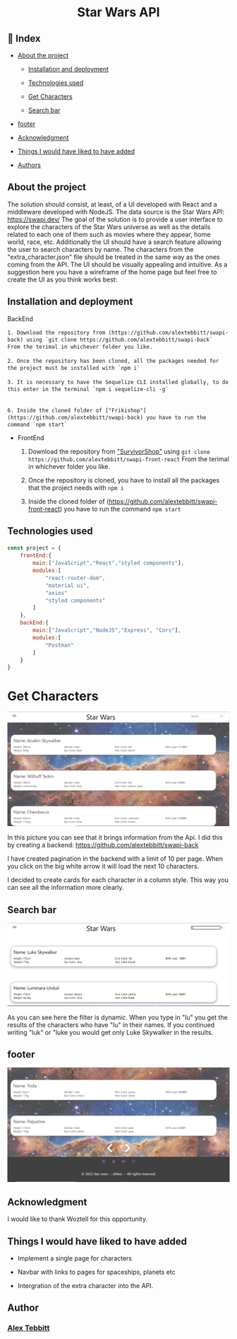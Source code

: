 #  <center>Star Wars API </center> 

 ## :bookmark: Index 

 - [About the project](#)

    - [Installation and deployment](#)

    - [Technologies used](#)

    - [Get Characters](#)

    - [Search bar](#)

- [footer](#)

- [Acknowledgment](#)

- [Things I would have liked to have added](#)

- [Authors](#)

## About the project

The solution should consist, at least, of a UI developed with React and a middleware
developed with NodeJS. The data source is the Star Wars API: https://swapi.dev/
The goal of the solution is to provide a user interface to explore the characters of the
Star Wars universe as well as the details related to each one of them such as movies
where they appear, home world, race, etc.
Additionally the UI should have a search feature allowing the user to search characters
by name.
The characters from the "extra_character.json" file should be treated in the same way as
the ones coming from the API.
The UI should be visually appealing and intuitive. As a suggestion here you have a
wireframe of the home page but feel free to create the UI as you think works best:

## Installation and deployment

BackEnd

    1. Download the repository from (https://github.com/alextebbitt/swapi-back) using `git clone https://github.com/alextebbitt/swapi-back`  From the terimal in whichever folder you like.  

    2. Once the repository has been cloned, all the packages needed for the project must be installed with `npm i` 

    3. It is necessary to have the Sequelize CLI installed globally, to do this enter in the terminal `npm i sequelize-cli -g`


    6. Inside the cloned folder of ["Frikishop"](https://github.com/alextebbitt/swapi-back) you have to run the command `npm start`

- FrontEnd

    1. Download the repository from ["SurvivorShop"](https://github.com/alextebbitt/swapi-front-react) using `git clone https://github.com/alextebbitt/swapi-front-react` From the terimal in whichever folder you like.

    2. Once the repository is cloned, you have to install all the packages that the project needs with `npm i`

    3. Inside the cloned folder of (https://github.com/alextebbitt/swapi-front-react) you have to run the command `npm start`

## Technologies used

```JavaScript
const project = {
    frontEnd:{
        main:["JavaScript","React","styled components"],
        modules:[
            "react-router-dom",
            "material ui",
            "axios"
            "styled components"
        ]
    },
    backEnd:{
        main:["JavaScript","NodeJS","Express", "Cors"],
        modules:[
            "Postman"
        ]
    }
} 
```


# Get Characters

![Get Characters](./assetsReadme/Screenshot%202022-09-30%20030213.png)

 In this picture you can see that it brings information from the Api. I did this by creating a backend: https://github.com/alextebbitt/swapi-back

 I have created pagination in the backend with a limit of 10 per page. When you click on the big white arrow it will load the next 10 characters. 

 I decided to create cards for each character in a column style. This way you can see all the information more clearly. 

## Search bar

![Search bar](./assetsReadme/Screenshot%202022-09-30%20030311.png)

As you can see here the filter is dynamic. When you type in "lu" you get the results of the characters who have "lu" in their names. If you continued writing "luk" or "luke you would get only Luke Skywalker in the results. 




## footer 

![Screenshot of the footer](./assetsReadme/Screenshot%202022-09-30%20030351.png)


## Acknowledgment

I would like to thank Woztell for this opportunity.

## Things I would have liked to have added

- Implement a single page for characters

- Navbar with links to pages for spaceships, planets etc

- Intergration of the extra character into the API.


## Author

### [Alex Tebbitt](https://github.com/alextebbitt)
